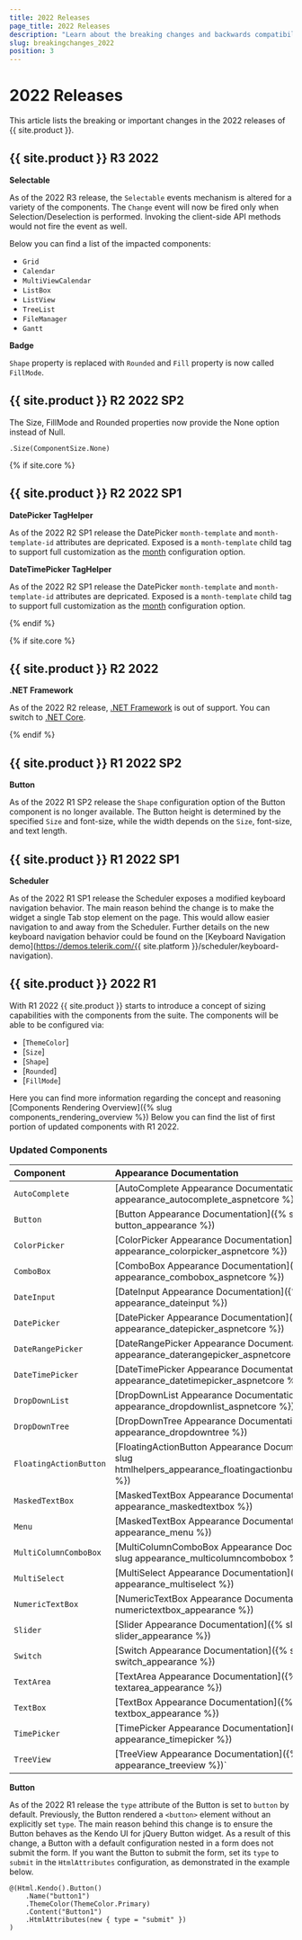 ```yaml
---
title: 2022 Releases
page_title: 2022 Releases
description: "Learn about the breaking changes and backwards compatibility released by {{ site.product }} in 2022."
slug: breakingchanges_2022
position: 3
---
```


# 2022 Releases

This article lists the breaking or important changes in the 2022 releases of {{ site.product }}.

## {{ site.product }} R3 2022

**Selectable**

As of the 2022 R3 release, the `Selectable` events mechanism is altered for a variety of the components. The `Change` event will now be fired only when Selection/Deselection is performed. Invoking the client-side API methods would not fire the event as well. 

Below you can find a list of the impacted components:

* `Grid`
* `Calendar`
* `MultiViewCalendar`
* `ListBox`
* `ListView`
* `TreeList`
* `FileManager`
* `Gantt`

**Badge**

`Shape` property is replaced with `Rounded` and `Fill` property is now called `FillMode`.

## {{ site.product }} R2 2022 SP2

The Size, FillMode and Rounded properties now provide the None option instead of Null.

`.Size(ComponentSize.None)`

{% if site.core %}
## {{ site.product }} R2 2022 SP1

**DatePicker TagHelper**

As of the 2022 R2 SP1 release the DatePicker `month-template` and `month-template-id` attributes are depricated. Exposed is a `month-template` child tag to support full customization as the [month](https://docs.telerik.com/kendo-ui/api/javascript/ui/datepicker/configuration/month) configuration option.


**DateTimePicker TagHelper**

As of the 2022 R2 SP1 release the DatePicker `month-template` and `month-template-id` attributes are depricated. Exposed is a `month-template` child tag to support full customization as the [month](https://docs.telerik.com/kendo-ui/api/javascript/ui/datetimepicker/configuration/month) configuration option.

{% endif %}

{% if site.core %}
## {{ site.product }} R2 2022

**.NET Framework**

As of the 2022 R2 release, [.NET Framework](https://dotnet.microsoft.com/en-us/download/dotnet-framework) is out of support. You can switch to [.NET Core](https://dotnet.microsoft.com/en-us/download).

{% endif %}

## {{ site.product }} R1 2022 SP2

**Button**

As of the 2022 R1 SP2 release the `Shape` configuration option of the Button component is no longer available. The Button height is determined by the specified `Size` and font-size, while the width depends on the `Size`, font-size, and text length.

## {{ site.product }} R1 2022 SP1

**Scheduler**

As of the 2022 R1 SP1 release the Scheduler exposes a modified keyboard navigation behavior. The main reason behind the change is to make the widget a single Tab stop element on the page. This would allow easier navigation to and away from the Scheduler. Further details on the new keyboard navigation behavior could be found on the [Keyboard Navigation demo](https://demos.telerik.com/{{ site.platform }}/scheduler/keyboard-navigation).

## {{ site.product }} 2022 R1

With R1 2022 {{ site.product }} starts to introduce a concept of sizing capabilities with the components from the suite. The components will be able to be configured via:

- [`ThemeColor`]
- [`Size`]
- [`Shape`]
- [`Rounded`]
- [`FillMode`]

Here you can find more information regarding the concept and reasoning [Components Rendering Overview]({% slug components_rendering_overview %})
Below you can find the list of first portion of updated components with R1 2022.

### Updated Components

| Component   | Appearance Documentation  |
|:---         |:---       |
| `AutoComplete` | [AutoComplete Appearance Documentation]({% slug appearance_autocomplete_aspnetcore %})
| `Button` | [Button Appearance Documentation]({% slug button_appearance %})
| `ColorPicker` | [ColorPicker Appearance Documentation]({% slug appearance_colorpicker_aspnetcore %})
| `ComboBox` | [ComboBox Appearance Documentation]({% slug appearance_combobox_aspnetcore %})
| `DateInput` | [DateInput Appearance Documentation]({% slug appearance_dateinput %})
| `DatePicker` | [DatePicker Appearance Documentation]({% slug appearance_datepicker_aspnetcore %})
| `DateRangePicker` | [DateRangePicker Appearance Documentation]({% slug appearance_daterangepicker_aspnetcore %})
| `DateTimePicker` | [DateTimePicker Appearance Documentation]({% slug appearance_datetimepicker_aspnetcore %})
| `DropDownList` | [DropDownList Appearance Documentation]({% slug appearance_dropdownlist_aspnetcore %})
| `DropDownTree` | [DropDownTree Appearance Documentation]({% slug appearance_dropdowntree %})
| `FloatingActionButton` | [FloatingActionButton Appearance Documentation]({% slug htmlhelpers_appearance_floatingactionbutton_aspnetcore %})
| `MaskedTextBox` | [MaskedTextBox Appearance Documentation]({% slug appearance_maskedtextbox %})
| `Menu` | [MaskedTextBox Appearance Documentation]({% slug appearance_menu %})
| `MultiColumnComboBox` | [MultiColumnComboBox Appearance Documentation]({% slug appearance_multicolumncombobox %})
| `MultiSelect` | [MultiSelect Appearance Documentation]({% slug appearance_multiselect %})
| `NumericTextBox` | [NumericTextBox Appearance Documentation]({% slug numerictextbox_appearance %})
| `Slider` | [Slider Appearance Documentation]({% slug slider_appearance %})
| `Switch` | [Switch Appearance Documentation]({% slug switch_appearance %})
| `TextArea` | [TextArea Appearance Documentation]({% slug textarea_appearance %})
| `TextBox` | [TextBox Appearance Documentation]({% slug textbox_appearance %})
| `TimePicker` | [TimePicker Appearance Documentation]({% slug appearance_timepicker %})
| `TreeView` | [TreeView Appearance Documentation]({% slug appearance_treeview %})`

**Button**

As of the 2022 R1 release the `type` attribute of the Button is set to `button` by default. Previously, the Button rendered a `<button>` element without an explicitly set `type`. The main reason behind this change is to ensure the Button behaves as the Kendo UI for jQuery Button widget. As a result of this change, a Button with a default configuration nested in a form does not submit the form. If you want the Button to submit the form, set its `type` to `submit` in the `HtmlAttributes` configuration, as demonstrated in the example below.

```
@(Html.Kendo().Button()
	.Name("button1")
	.ThemeColor(ThemeColor.Primary)
	.Content("Button1")
	.HtmlAttributes(new { type = "submit" })
)
```

